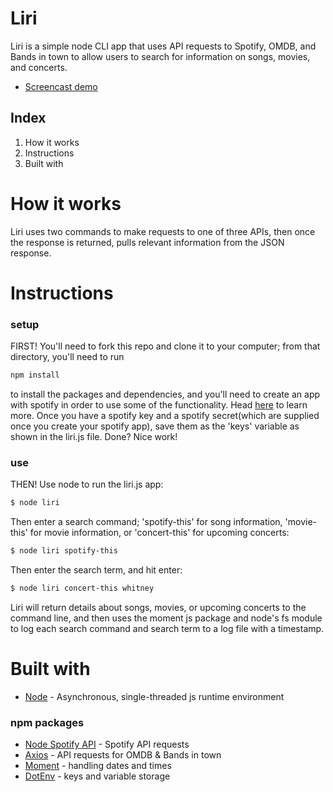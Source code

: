 # Liri
Liri is a simple node CLI app that uses API requests to Spotify, OMDB, and Bands in town to allow users to search for information on songs, movies, and concerts.

* [Screencast demo](https://drive.google.com/file/d/191I_U8o-iMNz6yOSSfzNw2zwliBaeBGp/view)

## Index
1. How it works
2. Instructions
3. Built with

# How it works
Liri uses two commands to make requests to one of three APIs, then once the response is returned, pulls relevant information from the JSON response.

# Instructions
### setup
FIRST! You'll need to fork this repo and clone it to your computer; from that directory, you'll need to run 
```sh
npm install
``` 
to install the packages and dependencies, and you'll need to create an app with spotify in order to use some of the functionality. Head [here](https://developer.spotify.com/documentation/web-api/) to learn more. Once you have a spotify key and a spotify secret(which are supplied once you create your spotify app), save them as the 'keys' variable as shown in the liri.js file. Done? Nice work!

### use
THEN! Use node to run the liri.js app:
```sh
$ node liri
```
Then enter a search command; 'spotify-this' for song information, 'movie-this' for movie information, or 'concert-this' for upcoming concerts:
```sh
$ node liri spotify-this
```
Then enter the search term, and hit enter:
```sh
$ node liri concert-this whitney
```
Liri will return details about songs, movies, or upcoming concerts to the command line, and then uses the moment js package and node's fs module to log each search command and search term to a log file with a timestamp.  
 
# Built with
* [Node](https://nodejs.org/en/) - Asynchronous, single-threaded js runtime environment
### npm packages
* [Node Spotify API](https://www.npmjs.com/package/node-spotify-api) - Spotify API requests
* [Axios](https://www.npmjs.com/package/axios) - API requests for OMDB & Bands in town
* [Moment](https://www.npmjs.com/package/moment) - handling dates and times
* [DotEnv](https://www.npmjs.com/package/dotenv) - keys and variable storage 

